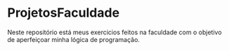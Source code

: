 # ProjetosFaculdade
Neste repositório está meus exercicios feitos na faculdade com o objetivo de aperfeiçoar minha lógica de programação. 
